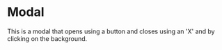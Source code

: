 # Modal
This is a modal that opens using a button and closes using an 'X' and by clicking on the background. 

